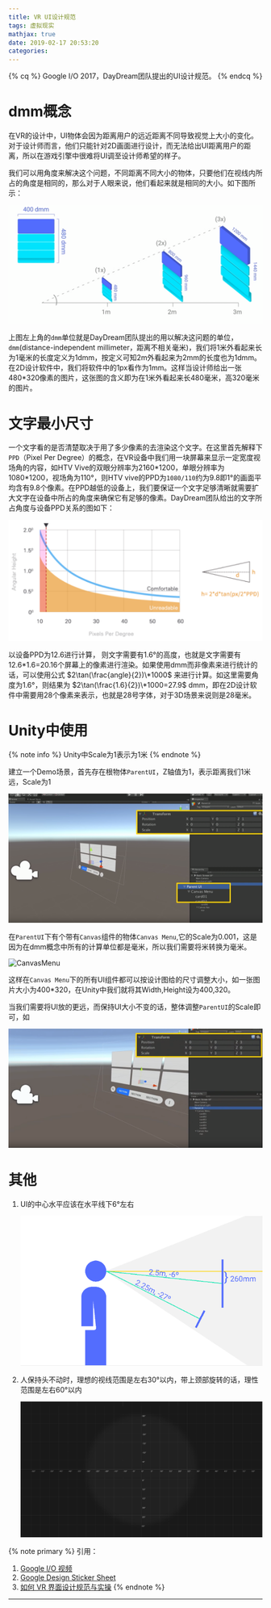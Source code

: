 ```yaml
---
title: VR UI设计规范
tags: 虚拟现实
mathjax: true
date: 2019-02-17 20:53:20
categories:
---
```


{% cq %}
Google I/O 2017，DayDream团队提出的UI设计规范。
{% endcq %}

<!--more-->

# dmm概念

在VR的设计中，UI物体会因为距离用户的远近距离不同导致视觉上大小的变化。对于设计师而言，他们只能针对2D画面进行设计，而无法给出UI距离用户的距离，所以在游戏引擎中很难将UI调至设计师希望的样子。

我们可以用角度来解决这个问题，不同距离不同大小的物体，只要他们在视线内所占的角度是相同的，那么对于人眼来说，他们看起来就是相同的大小。如下图所示：

![不同距离看不同大小物体](VRUIDesignGuideLine/2019-02-17-17-08-33.png)

上图左上角的`dmm`单位就是DayDream团队提出的用以解决这问题的单位，`dmm`(distance-independent millimeter，距离不相关毫米)，我们将1米外看起来长为1毫米的长度定义为1dmm，按定义可知2m外看起来为2mm的长度也为1dmm。在2D设计软件中，我们将软件中的1px看作为1mm。这样当设计师给出一张480*320像素的图片，这张图的含义即为在1米外看起来长480毫米，高320毫米的图片。

# 文字最小尺寸

一个文字看的是否清楚取决于用了多少像素的去渲染这个文字。在这里首先解释下`PPD`（Pixel Per Degree）的概念，在VR设备中我们用一块屏幕来显示一定宽度视场角的内容，如HTV Vive的双眼分辨率为2160\*1200，单眼分辨率为1080\*1200，视场角为110°，则HTV vive的PPD为`1080/110`约为9.8即1°的画面平均含有9.8个像素。在PPD越低的设备上，我们要保证一个文字足够清晰就需要扩大文字在设备中所占的角度来确保它有足够的像素。DayDream团队给出的文字所占角度与设备PPD关系的图如下：

![文字大小与设备PPD](VRUIDesignGuideLine/2019-02-17-17-19-57.png)

以设备PPD为12.6进行计算， 则文字需要有1.6°的高度，也就是文字需要有12.6\*1.6=20.16个屏幕上的像素进行渲染。如果使用dmm而非像素来进行统计的话，可以使用公式 $2\tan(\frac{angle}{2})\*1000$ 来进行计算。如这里需要角度为1.6°，则结果为 $2\tan(\frac{1.6}{2})\*1000=27.9$ dmm，即在2D设计软件中需要用28个像素来表示，也就是28号字体，对于3D场景来说则是28毫米。

# Unity中使用

{% note info %}
Unity中Scale为1表示为1米
{% endnote %}

建立一个Demo场景，首先存在根物体`ParentUI`，Z轴值为1，表示距离我们1米远，Scale为1

![根物体ParentUI](VRUIDesignGuideLine/2019-02-17-20-24-38.png)

在`ParentUI`下有个带有`Canvas`组件的物体`Canvas Menu`,它的Scale为0.001，这是因为在dmm概念中所有的计算单位都是毫米，所以我们需要将米转换为毫米。

![CanvasMenu](2019-02-17-20-26-58.png)

这样在`Canvas Menu`下的所有UI组件都可以按设计图给的尺寸调整大小，如一张图片大小为400*320，在Unity中我们就将其Width,Height设为400,320。

当我们需要将UI放的更远，而保持UI大小不变的话，整体调整`ParentUI`的Scale即可，如

![调整UI尺寸](VRUIDesignGuideLine/2019-02-17-20-28-56.png)

# 其他

1. UI的中心水平应该在水平线下6°左右
   
    ![水平线下6°](VRUIDesignGuideLine/2019-02-17-20-49-44.png)

2. 人保持头不动时，理想的视线范围是左右30°以内，带上颈部旋转的话，理性范围是左右60°以内
   
   ![舒适范围](VRUIDesignGuideLine/2019-02-17-20-50-16.png)


{% note primary %}
引用：
1. [Google I/O 视频](https://www.youtube.com/watch?v=ES9jArHRFHQ)
2. [Google Design Sticker Sheet](https://developers.google.com/vr/design/sticker-sheet)
3. [如何 VR 界面设计规范与实操](https://www.jianshu.com/p/c21addac9b0e)
{% endnote %}

***